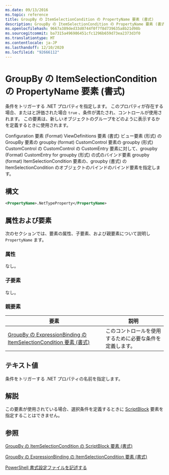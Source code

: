 ```yaml
---
ms.date: 09/13/2016
ms.topic: reference
title: GroupBy の ItemSelectionCondition の PropertyName 要素 (書式)
description: GroupBy の ItemSelectionCondition の PropertyName 要素 (書式)
ms.openlocfilehash: 9667a389ded33d0744f0f7f8d739635a8b21d98b
ms.sourcegitcommit: ba7315a496986451cfc1296b659d73ea2373d3f0
ms.translationtype: MT
ms.contentlocale: ja-JP
ms.lasthandoff: 12/10/2020
ms.locfileid: "92666112"
---
```

# <a name="propertyname-element-for-itemselectioncondition-for-groupby-format"></a>GroupBy の ItemSelectionCondition の PropertyName 要素 (書式)

条件をトリガーする .NET プロパティを指定します。 このプロパティが存在する場合、またはと評価された場合 `true` 、条件が満たされ、コントロールが使用されます。 この要素は、新しいオブジェクトのグループをどのように表示するかを定義するときに使用されます。

Configuration 要素 (Format) ViewDefinitions 要素 (書式) ビュー要素 (形式) の GroupBy 要素の groupby (format) CustomControl 要素の groupby (形式) CustomControl の CustomControl の CustomEntry 要素に対して、groupby (Format) CustomEntry for groupby (形式) の式のバインド要素 groupby (format) ItemSelectionCondition 要素の、groupby (書式) の ItemSelectionCondition のオブジェクトのバインドのバインド要素を指定します。

## <a name="syntax"></a>構文

```xml
<PropertyName>.NetTypeProperty</PropertyName>
```

## <a name="attributes-and-elements"></a>属性および要素

次のセクションでは、要素の属性、子要素、および親要素について説明し `PropertyName` ます。

### <a name="attributes"></a>属性

なし。

### <a name="child-elements"></a>子要素

なし。

### <a name="parent-elements"></a>親要素

|要素|説明|
|-------------|-----------------|
|[GroupBy の ExpressionBinding の ItemSelectionCondition 要素 (書式)](./itemselectioncondition-element-for-expressionbinding-for-groupby-format.md)|このコントロールを使用するために必要な条件を定義します。|

## <a name="text-value"></a>テキスト値

条件をトリガーする .NET プロパティの名前を指定します。

## <a name="remarks"></a>解説

この要素が使用されている場合、選択条件を定義するときに [ScriptBlock](./scriptblock-element-for-itemselectioncondition-for-groupby-format.md) 要素を指定することはできません。

## <a name="see-also"></a>参照

[GroupBy の ItemSelectionCondition の ScriptBlock 要素 (書式)](./scriptblock-element-for-itemselectioncondition-for-groupby-format.md)

[GroupBy の ExpressionBinding の ItemSelectionCondition 要素 (書式)](./itemselectioncondition-element-for-expressionbinding-for-groupby-format.md)

[PowerShell 書式設定ファイルを記述する](./writing-a-powershell-formatting-file.md)
